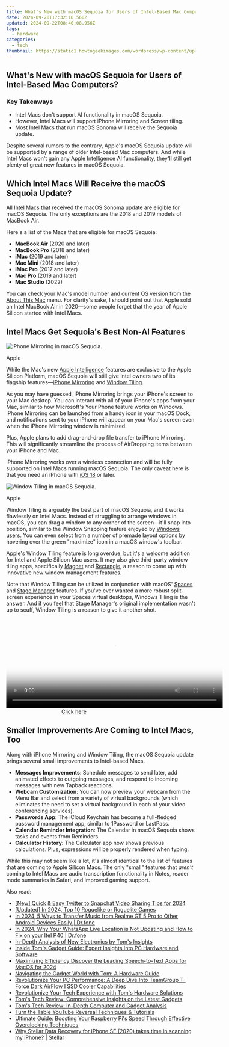 ```yaml
---
title: What's New with macOS Sequoia for Users of Intel-Based Mac Computers?
date: 2024-09-20T17:32:10.560Z
updated: 2024-09-22T08:40:08.956Z
tags:
  - hardware
categories:
  - tech
thumbnail: https://static1.howtogeekimages.com/wordpress/wp-content/uploads/2024/06/a-macbook-witth-an-intel-cpu-on-the-right.jpg
---
```


## What's New with macOS Sequoia for Users of Intel-Based Mac Computers?

### Key Takeaways

* Intel Macs don't support AI functionality in macOS Sequoia.
* However, Intel Macs will support iPhone Mirroring and Screen tiling.
* Most Intel Macs that run macOS Sonoma will receive the Sequoia update.

 Despite several rumors to the contrary, Apple's macOS Sequoia update will be supported by a range of older Intel-based Mac computers. And while Intel Macs won't gain any Apple Intelligence AI functionality, they'll still get plenty of great new features in macOS Sequoia.

##  Which Intel Macs Will Receive the macOS Sequoia Update?

 All Intel Macs that received the macOS Sonoma update are eligible for macOS Sequoia. The only exceptions are the 2018 and 2019 models of MacBook Air.

 Here's a list of the Macs that are eligible for macOS Sequoia:

* **MacBook Air** (2020 and later)
* **MacBook Pro** (2018 and later)
* **iMac** (2019 and later)
* **Mac Mini** (2018 and later)
* **iMac Pro** (2017 and later)
* **Mac Pro** (2019 and later)
* **Mac Studio** (2022)

 You can check your Mac's model number and current OS version from the [About This Mac](https://snapchat-videos.techidaily.com/2024-approved-facebooks-rivalry-with-social-media-comparing-tiktok-and-snap/) menu. For clarity's sake, I should point out that Apple sold an Intel MacBook Air in 2020—some people forget that the year of Apple Silicon started with Intel Macs.

##  Intel Macs Get Sequoia's Best Non-AI Features

![iPhone Mirroring in macOS Sequoia.](https://static1.howtogeekimages.com/wordpress/wp-content/uploads/2024/06/73.jpg) 

Apple

 While the Mac's new [Apple Intelligence](https://some-techniques.techidaily.com/new-from-streaming-to-savings-preserving-your-internet-tunes/) features are exclusive to the Apple Silicon Platform, macOS Sequoia will still give Intel owners two of its flagship features—[iPhone Mirroring](https://facebook-video-recording.techidaily.com/revolutionize-traffic-flows-with-innovative-facebook-video-tactics-for-2024/) and [Window Tiling](https://video-screen-grab.techidaily.com/2024-approved-top-8-safe-online-collaboration-software-for-businesses/).

 As you may have guessed, iPhone Mirroring brings your iPhone's screen to your Mac desktop. You can interact with all of your iPhone's apps from your Mac, similar to how Microsoft's Your Phone feature works on Windows. iPhone Mirroring can be launched from a handy icon in your macOS Dock, and notifications sent to your iPhone will appear on your Mac's screen even when the iPhone Mirroring window is minimized.

 Plus, Apple plans to add drag-and-drop file transfer to iPhone Mirroring. This will significantly streamline the process of AirDropping items between your iPhone and Mac.

 iPhone Mirroring works over a wireless connection and will be fully supported on Intel Macs running macOS Sequoia. The only caveat here is that you need an iPhone with [iOS 18](https://snapchat-videos.techidaily.com/new-convenient-tutorial-snapchat-installation-macos-style/) or later.

![Window Tiling in macOS Sequoia.](https://static1.howtogeekimages.com/wordpress/wp-content/uploads/2024/06/72.jpg) 

Apple

 Window Tiling is arguably the best part of macOS Sequoia, and it works flawlessly on Intel Macs. Instead of struggling to arrange windows in macOS, you can drag a window to any corner of the screen—it'll snap into position, similar to the Window Snapping feature enjoyed by [Windows users](https://desktop-recording.techidaily.com/new-2024-approved-the-essential-guide-to-blurring-video-borders-in-teams/). You can even select from a number of premade layout options by hovering over the green "maximize" icon in a macOS window's toolbar.

 Apple's Window Tiling feature is long overdue, but it's a welcome addition for Intel and Apple Silicon Mac users. It may also give third-party window tiling apps, specifically [Magnet](https://magnet.crowdcafe.com/) and [Rectangle](https://rectangleapp.com/), a reason to come up with innovative new window management features.

 Note that Window Tiling can be utilized in conjunction with macOS' [Spaces](https://video-screen-grab.techidaily.com/new-2024-approved-rapid-capture-technique-timelapse-toptech/) and [Stage Manager](https://extra-support.techidaily.com/new-perfecting-inshot-transitions-techniques/) features. If you've ever wanted a more robust split-screen experience in your Spaces virtual desktops, Windows Tiling is the answer. And if you feel that Stage Manager's original implementation wasn't up to scuff, Window Tiling is a reason to give it another shot.

<!-- affiliate ads begin -->
<span id="1982456">
					<video width="576" height="240" style="cursor:pointer"
           poster="//a.impactradius-go.com/display-clicktoplayimage/1982456.png"
           onclick="if(!this.playClicked){this.play();this.setAttribute('controls',true);this.playClicked=true;}">
	   <source src="//a.impactradius-go.com/display-ad/22993-1982456">
	   <img src="//a.impactradius-go.com/display-clicktoplayimage/1982456.png" style="border: none; height: 100%; width: 100%; object-fit: contain">
	</video>
	<div style="width:360px;text-align:center"><a href="javascript:window.open(decodeURIComponent('https%3A%2F%2Fhomestyler.sjv.io%2Fc%2F5597632%2F1982456%2F22993'), '_blank');void(0);">Click here</a></div>
</span>
<img height="0" width="0" src="https://imp.pxf.io/i/5597632/1982456/22993" style="position:absolute;visibility:hidden;" border="0" />
<!-- affiliate ads end -->

##  Smaller Improvements Are Coming to Intel Macs, Too

 Along with iPhone Mirroring and Window Tiling, the macOS Sequoia update brings several small improvements to Intel-based Macs.

* **Messages Improvements**: Schedule messages to send later, add animated effects to outgoing messages, and respond to incoming messages with new Tapback reactions.
* **Webcam Customization**: You can now preview your webcam from the Menu Bar and select from a variety of virtual backgrounds (which eliminates the need to set a virtual background in each of your video conferencing services).
* **Passwords App**: The iCloud Keychain has become a full-fledged password management app, similar to 1Password or LastPass.
* **Calendar Reminder Integration**: The Calendar in macOS Sequoia shows tasks and events from Reminders.
* **Calculator History**: The Calculator app now shows previous calculations. Plus, expressions will be properly rendered when typing.

 While this may not seem like a lot, it's almost identical to the list of features that are coming to Apple Silicon Macs. The only "small" features that _aren't_ coming to Intel Macs are audio transcription functionality in Notes, reader mode summaries in Safari, and improved gaming support.

<ins class="adsbygoogle"
     style="display:block"
     data-ad-format="autorelaxed"
     data-ad-client="ca-pub-7571918770474297"
     data-ad-slot="1223367746"></ins>

<ins class="adsbygoogle"
     style="display:block"
     data-ad-client="ca-pub-7571918770474297"
     data-ad-slot="8358498916"
     data-ad-format="auto"
     data-full-width-responsive="true"></ins>

<span class="atpl-alsoreadstyle">Also read:</span>
<div><ul>
<li><a href="https://twitter-videos.techidaily.com/new-quick-and-easy-twitter-to-snapchat-video-sharing-tips-for-2024/"><u>[New] Quick & Easy Twitter to Snapchat Video Sharing Tips for 2024</u></a></li>
<li><a href="https://video-screen-grab.techidaily.com/updated-in-2024-top-10-roguelike-or-roguelite-games/"><u>[Updated] In 2024, Top 10 Roguelike or Roguelite Games</u></a></li>
<li><a href="https://android-transfer.techidaily.com/in-2024-5-ways-to-transfer-music-from-realme-gt-5-pro-to-other-android-devices-easily-drfone-by-drfone-transfer-from-android-transfer-from-android/"><u>In 2024, 5 Ways to Transfer Music from Realme GT 5 Pro to Other Android Devices Easily | Dr.fone</u></a></li>
<li><a href="https://review-topics.techidaily.com/in-2024-why-your-whatsapp-live-location-is-not-updating-and-how-to-fix-on-your-itel-p40-drfone-by-drfone-virtual-android/"><u>In 2024, Why Your WhatsApp Live Location is Not Updating and How to Fix on your Itel P40 | Dr.fone</u></a></li>
<li><a href="https://hardware-tips.techidaily.com/in-depth-analysis-of-new-electronics-by-toms-insights/"><u>In-Depth Analysis of New Electronics by Tom's Insights</u></a></li>
<li><a href="https://hardware-tips.techidaily.com/inside-toms-gadget-guide-expert-insights-into-pc-hardware-and-software/"><u>Inside Tom's Gadget Guide: Expert Insights Into PC Hardware and Software</u></a></li>
<li><a href="https://extra-skills.techidaily.com/maximizing-efficiency-discover-the-leading-speech-to-text-apps-for-macos-for-2024/"><u>Maximizing Efficiency Discover the Leading Speech-to-Text Apps for MacOS for 2024</u></a></li>
<li><a href="https://hardware-tips.techidaily.com/navigating-the-gadget-world-with-tom-a-hardware-guide/"><u>Navigating the Gadget World with Tom: A Hardware Guide</u></a></li>
<li><a href="https://hardware-reviews.techidaily.com/revolutionize-your-pc-performance-a-deep-dive-into-teamgroup-t-force-dark-airflow-i-ssd-cooler-capabilities/"><u>Revolutionize Your PC Performance: A Deep Dive Into TeamGroup T-Force Dark AirFlow I SSD Cooler Capabilities</u></a></li>
<li><a href="https://hardware-tips.techidaily.com/revolutionize-your-tech-experience-with-toms-hardware-solutions/"><u>Revolutionize Your Tech Experience with Tom's Hardware Solutions</u></a></li>
<li><a href="https://hardware-tips.techidaily.com/toms-tech-review-comprehensive-insights-on-the-latest-gadgets/"><u>Tom's Tech Review: Comprehensive Insights on the Latest Gadgets</u></a></li>
<li><a href="https://hardware-tips.techidaily.com/toms-tech-review-in-depth-computer-and-gadget-analysis/"><u>Tom's Tech Review: In-Depth Computer and Gadget Analysis</u></a></li>
<li><a href="https://youtube-videos.techidaily.com/turn-the-table-youtube-reversal-techniques-and-tutorials/"><u>Turn the Table YouTube Reversal Techniques & Tutorials</u></a></li>
<li><a href="https://hardware-tips.techidaily.com/ultimate-guide-boosting-your-raspberry-pis-speed-through-effective-overclocking-techniques/"><u>Ultimate Guide: Boosting Your Raspberry Pi's Speed Through Effective Overclocking Techniques</u></a></li>
<li><a href="https://techidaily.com/why-stellar-data-recovery-for-iphone-se-2020-takes-time-in-scanning-my-iphone-stellar-by-stellar-data-recovery-ios-iphone-data-recovery/"><u>Why Stellar Data Recovery for iPhone SE (2020) takes time in scanning my iPhone? | Stellar</u></a></li>
</ul></div>

